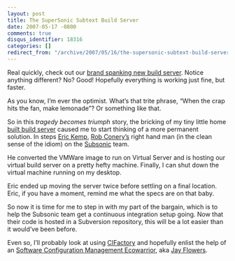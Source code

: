 ```yaml
---
layout: post
title: The SuperSonic Subtext Build Server
date: 2007-05-17 -0800
comments: true
disqus_identifier: 18316
categories: []
redirect_from: "/archive/2007/05/16/the-supersonic-subtext-build-server.aspx/"
---
```


Real quickly, check out our [brand spanking new build
server](http://build.subtextproject.com/ccnet/ViewFarmReport.aspx "Subtext Build Server").
Notice anything different? No? Good! Hopefully everything is working
just fine, but faster.

As you know, I’m ever the optimist. What’s that trite phrase, “When the
crap hits the fan, make lemonade”? Or something like that.

So in this *tragedy becomes triumph* story, the bricking of my tiny
little home [built build
server](http://haacked.com/archive/2007/04/24/the-death-of-the-subtext-build-server.aspx "Death of the Subtext Build Server")
caused me to start thinking of a more permanent solution. In steps [Eric
Kemp](http://monk.thelonio.us/Default.aspx "monk.thelonio.us"), [Rob
Conery’s](http://blog.wekeroad.com/ "Rob Conery’s Blog") right hand man
(in the clean sense of the idiom) on the
[Subsonic](http://codeplex.com/actionpack "Subsonic") team.

He converted the VMWare image to run on Virtual Server and is hosting
our virtual build server on a pretty hefty machine. Finally, I can shut
down the virtual machine running on my desktop.

Eric ended up moving the server twice before settling on a final
location. Eric, if you have a moment, remind me what the specs are on
that baby.

So now it is time for me to step in with my part of the bargain, which
is to help the Subsonic team get a continuous integration setup going.
Now that their code is hosted in a Subversion repository, this will be a
lot easier than it would’ve been before.

Even so, I’ll probably look at using
[CIFactory](http://www.cifactory.org/ "CIFactory") and hopefully enlist
the help of an [Software Configuration Management
Ecowarrior](http://jayflowers.com/WordPress/?p=149 "Software Configuraiton Management Ecowarrior"),
aka [Jay Flowers](http://jayflowers.com/joomla/ "Jay Flowers").

